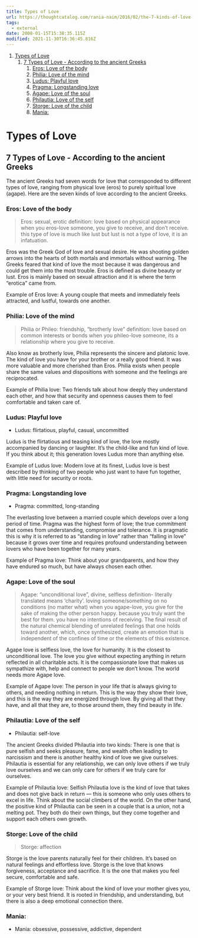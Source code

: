 ```yaml
---
title: Types of Love
url: https://thoughtcatalog.com/rania-naim/2016/02/the-7-kinds-of-love-and-how-they-can-help-you-define-yours-according-to-the-ancient-greeks/?utm_campaign=related&utm_source=thoughtcatalog&utm_term=rania-naim
tags:
  - external
date: 2008-01-15T15:38:35.115Z
modified: 2021-11-30T16:36:45.816Z
---
```


1. [Types of Love](#types-of-love)
   1. [7 Types of Love - According to the ancient Greeks](#7-types-of-love---according-to-the-ancient-greeks)
      1. [Eros: Love of the body](#eros-love-of-the-body)
      2. [Philia: Love of the mind](#philia-love-of-the-mind)
      3. [Ludus: Playful love](#ludus-playful-love)
      4. [Pragma: Longstanding love](#pragma-longstanding-love)
      5. [Agape: Love of the soul](#agape-love-of-the-soul)
      6. [Philautia: Love of the self](#philautia-love-of-the-self)
      7. [Storge: Love of the child](#storge-love-of-the-child)
      8. [Mania:](#mania)

# Types of Love

## 7 Types of Love - According to the ancient Greeks

The ancient Greeks had seven words for love that corresponded to different types of love, ranging from physical love (eros) to purely spiritual love (agape). Here are the seven kinds of love according to the ancient Greeks.

### Eros: Love of the body

> Eros: sexual, erotic
> definition: love based on physical appearance
> when you eros-love someone, you give to receive, and don’t receive. this type of love is much like lust but lust is not a type of love, it is an infatuation.

Eros was the Greek God of love and sexual desire. He was shooting golden arrows into the hearts of both mortals and immortals without warning. The Greeks feared that kind of love the most because it was dangerous and could get them into the most trouble. Eros is defined as divine beauty or lust. Eros is mainly based on sexual attraction and it is where the term “erotica” came from.

Example of Eros love: A young couple that meets and immediately feels attracted, and lustful, towards one another.

### Philia: Love of the mind

> Philia or Phileo: friendship, “brotherly love”
> definition: love based on common interests or bonds
> when you phileo-love someone, its a relationship where you give to receive.

Also know as brotherly love, Philia represents the sincere and platonic love. The kind of love you have for your brother or a really good friend. It was more valuable and more cherished than Eros. Philia exists when people share the same values and dispositions with someone and the feelings are reciprocated.

Example of Philia love: Two friends talk about how deeply they understand each other, and how that security and openness causes them to feel comfortable and taken care of.

### Ludus: Playful love

- Ludus: flirtatious, playful, casual, uncommitted

Ludus is the flirtatious and teasing kind of love, the love mostly accompanied by dancing or laughter. It’s the child-like and fun kind of love. If you think about it; this generation loves Ludus more than anything else.

Example of Ludus love: Modern love at its finest, Ludus love is best described by thinking of two people who just want to have fun together, with little need for security or roots.

### Pragma: Longstanding love

- Pragma: committed, long-standing

The everlasting love between a married couple which develops over a long period of time. Pragma was the highest form of love; the true commitment that comes from understanding, compromise and tolerance. It is pragmatic this is why it is referred to as “standing in love” rather than “falling in love” because it grows over time and requires profound understanding between lovers who have been together for many years.

Example of Pragma love: Think about your grandparents, and how they have endured so much, but have always chosen each other.

### Agape: Love of the soul

> Agape: “unconditional love”, divine, selfless
> definition- literally translated means ‘charity’. loving someone/something on no conditions (no matter what)
> when you agape-love, you give for the sake of making the other person happy. because you truly want the best for them. you have no intentions of receiving.
> The final result of the natural chemical blending of unrelated feelings that one holds toward another, which, once synthesized, create an emotion that is independent of the confines of time or the elements of this existence.

Agape love is selfless love, the love for humanity. It is the closest to unconditional love. The love you give without expecting anything in return reflected in all charitable acts. It is the compassionate love that makes us sympathize with, help and connect to people we don’t know. The world needs more Agape love.

Example of Agape love: The person in your life that is always giving to others, and needing nothing in return. This is the way they show their love, and this is the way they are energized through love. By giving all that they have, and all that they are, to those around them, they find beauty in life.

### Philautia: Love of the self

- Philautia: self-love

The ancient Greeks divided Philautia into two kinds: There is one that is pure selfish and seeks pleasure, fame, and wealth often leading to narcissism and there is another healthy kind of love we give ourselves. Philautia is essential for any relationship, we can only love others if we truly love ourselves and we can only care for others if we truly care for ourselves.

Example of Philautia love: Selfish Philautia love is the kind of love that takes and does not give back in return — this is someone who only uses others to excel in life. Think about the social climbers of the world. On the other hand, the positive kind of Philautia can be seen in a couple that is a union, not a melting pot. They both do their own things, but they come together and support each others own growth.

### Storge: Love of the child

> Storge: affection

Storge is the love parents naturally feel for their children. It’s based on natural feelings and effortless love. Storge is the love that knows forgiveness, acceptance and sacrifice. It is the one that makes you feel secure, comfortable and safe.

Example of Storge love: Think about the kind of love your mother gives you, or your very best friend. It is rooted in friendship, and understanding, but there is also a deep emotional connection there.

### Mania:

- Mania: obsessive, possessive, addictive, dependent
